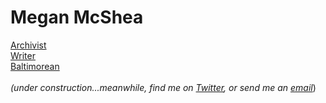# Megan McShea
[Archivist](https://mysaa.archivists.org/NC__Event?id=a0l0b00000ES7klAAD)<br>
[Writer](https://www.publishinggenius.com/product/steep-in-the-boil/)<br> 
[Baltimorean](https://www.airbnb.com/rooms/508489)<br>
<br>
_(under construction...meanwhile, find me on [Twitter](https://twitter.com/meganmcshea), or send me an [email](mailto:megan.mcshea@gmail.com)_)
